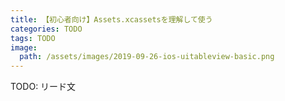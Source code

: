```yaml
---
title: 【初心者向け】Assets.xcassetsを理解して使う
categories: TODO
tags: TODO
image:
  path: /assets/images/2019-09-26-ios-uitableview-basic.png
---
```

TODO: リード文
